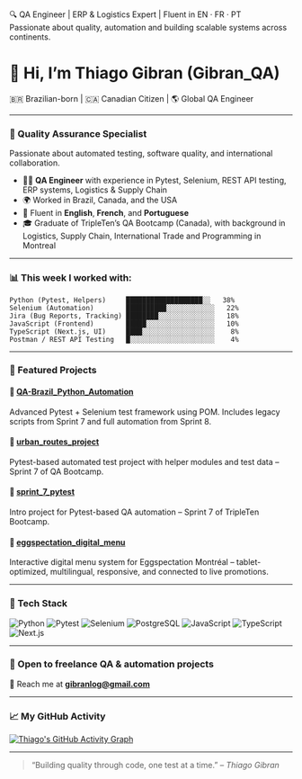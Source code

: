 🔍 QA Engineer | ERP & Logistics Expert | Fluent in EN · FR · PT  
Passionate about quality, automation and building scalable systems across continents.

# 👋 Hi, I’m Thiago Gibran (Gibran_QA)

🇧🇷 Brazilian-born | 🇨🇦 Canadian Citizen | 🌎 Global QA Engineer

---

### 🧪 Quality Assurance Specialist

Passionate about automated testing, software quality, and international collaboration.

- 👨‍💻 **QA Engineer** with experience in Pytest, Selenium, REST API testing, ERP systems, Logistics & Supply Chain  
- 🌍 Worked in Brazil, Canada, and the USA  
- 💬 Fluent in **English**, **French**, and **Portuguese**  
- 🎓 Graduate of TripleTen’s QA Bootcamp (Canada), with background in Logistics, Supply Chain, International Trade and Programming in Montreal  

---

### 📊 This week I worked with:

```
Python (Pytest, Helpers)     ███████████████████░░   38%
Selenium (Automation)        ██████████░░░░░░░░░░░░   22%
Jira (Bug Reports, Tracking) ████████░░░░░░░░░░░░░░   18%
JavaScript (Frontend)        █████░░░░░░░░░░░░░░░░░   10%
TypeScript (Next.js, UI)     ████░░░░░░░░░░░░░░░░░░    8%
Postman / REST API Testing   █░░░░░░░░░░░░░░░░░░░░░    4%
```

---

### 🚀 Featured Projects

#### 🔹 [QA-Brazil_Python_Automation](https://github.com/Gibran-T/QA-Brazil_Python_Automation)  
Advanced Pytest + Selenium test framework using POM. Includes legacy scripts from Sprint 7 and full automation from Sprint 8.

#### 🔹 [urban_routes_project](https://github.com/Gibran-T/urban_routes_project)  
Pytest-based automated test project with helper modules and test data – Sprint 7 of QA Bootcamp.

#### 🔹 [sprint_7_pytest](https://github.com/Gibran-T/sprint_7_pytest)  
Intro project for Pytest-based QA automation – Sprint 7 of TripleTen Bootcamp.

#### 🔹 [eggspectation_digital_menu](https://github.com/Gibran-T/eggspectation_digital_menu)  
Interactive digital menu system for Eggspectation Montréal – tablet-optimized, multilingual, responsive, and connected to live promotions.

---

### 🧰 Tech Stack

![Python](https://img.shields.io/badge/Python-3670A0?style=for-the-badge&logo=python&logoColor=fff)
![Pytest](https://img.shields.io/badge/Pytest-0A0A0A?style=for-the-badge&logo=pytest&logoColor=white)
![Selenium](https://img.shields.io/badge/Selenium-43B02A?style=for-the-badge&logo=selenium&logoColor=white)
![PostgreSQL](https://img.shields.io/badge/PostgreSQL-316192?style=for-the-badge&logo=postgresql&logoColor=white)
![JavaScript](https://img.shields.io/badge/JavaScript-323330?style=for-the-badge&logo=javascript&logoColor=F7DF1E)
![TypeScript](https://img.shields.io/badge/TypeScript-007ACC?style=for-the-badge&logo=typescript&logoColor=white)
![Next.js](https://img.shields.io/badge/Next.js-000?style=for-the-badge&logo=next.js&logoColor=white)

---

### 💼 Open to freelance QA & automation projects  
📧 Reach me at **[gibranlog@gmail.com](mailto:gibranlog@gmail.com)**

---

### 📈 My GitHub Activity

[![Thiago's GitHub Activity Graph](https://github-readme-activity-graph.vercel.app/graph?username=Gibran-T&theme=github-compact)](https://github.com/ashutosh00710/github-readme-activity-graph)

---

> “Building quality through code, one test at a time.” – *Thiago Gibran*
